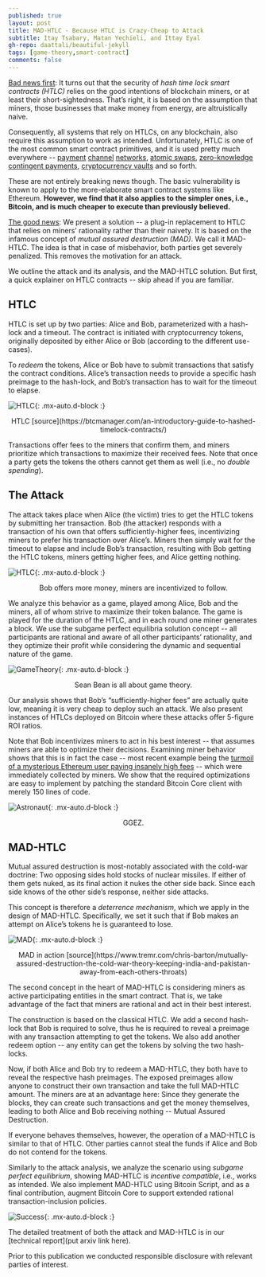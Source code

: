 ```yaml
---
published: true
layout: post
title: MAD-HTLC - Because HTLC is Crazy-Cheap to Attack
subtitle: Itay Tsabary, Matan Yechieli, and Ittay Eyal
gh-repo: daattali/beautiful-jekyll
tags: [game-theory,smart-contract] 
comments: false
---
```



<ins>Bad news first</ins>: It turns out that the security of _hash time lock smart contracts (HTLC)_ relies on the good intentions of blockchain miners, or at least their short-sightedness. That’s right, it is based on the assumption that miners, those businesses that make money from energy, are altruistically naive. 

Consequently, all systems that rely on HTLCs, on any blockchain, also require this assumption to work as intended. Unfortunately, HTLC is one of the most common smart contract primitives, and it is used pretty much everywhere -- [payment](https://blockstream.com/lightning/) [channel](https://lightning.engineering/) [networks](https://omg.network/), [atomic swaps](https://news.bitcoin.com/engineers-demonstrate-zcashbitcoin-atomic-swaps/), [zero-knowledge contingent payments](https://bitcoincore.org/en/2016/02/26/zero-knowledge-contingent-payments-announcement/), [cryptocurrency vaults](https://news.bitcoin.com/crypto-vaults-will-help-you-hodl/) and so forth.

These are not entirely breaking news though. The basic vulnerability is known to apply to the more-elaborate smart contract systems like Ethereum. **However, we find that it also applies to the simpler ones, i.e., Bitcoin, and is much cheaper to execute than previously believed.** 

<ins>The good news</ins>: We present a solution -- a plug-in replacement to HTLC that relies on miners’ rationality rather than their naivety. It is based on the infamous concept of _mutual assured destruction (MAD)_. We call it MAD-HTLC. The idea is that in case of misbehavior, both parties get severely penalized. This removes the motivation for an attack. 

We outline the attack and its analysis, and the MAD-HTLC solution. But first, a quick explainer on HTLC contracts -- skip ahead if you are familiar. 

## HTLC 
HTLC is set up by two parties: Alice and Bob, parameterized with a hash-lock and a timeout. The contract is initiated with cryptocurrency tokens, originally deposited by either Alice or Bob (according to the different use-cases).

To _redeem_ the tokens, Alice or Bob have to submit transactions that satisfy the contract conditions. Alice’s transaction needs to provide a specific hash preimage to the hash-lock, and Bob’s transaction has to wait for the timeout to elapse. 

![HTLC](https://lh6.googleusercontent.com/Yvt6UBAd_jwoqOkDtkT4mCbfqMfjaYkLsX7K77B0IU21MZBJhJ2oN9xzAGzefUxpZUDwSHb-tmGvlX8U1KspBIYThh_HifQvh625RjNEETBlHD_X9Qqip35PMOmUQjsoer8zeYAo){: .mx-auto.d-block :}
<p style="text-align: center;">HTLC [source](https://btcmanager.com/an-introductory-guide-to-hashed-timelock-contracts/)</p>

Transactions offer fees to the miners that confirm them, and miners prioritize which transactions to maximize their received fees. Note that once a party gets the tokens the others cannot get them as well (i.e., no _double spending_). 

## The Attack 
The attack takes place when Alice (the victim) tries to get the HTLC tokens by submitting her transaction. Bob (the attacker) responds with a transaction of his own that offers sufficiently-higher fees, incentivizing miners to prefer his transaction over Alice’s. Miners then simply wait for the timeout to elapse and include Bob’s transaction, resulting with Bob getting the HTLC tokens, miners getting higher fees, and Alice getting nothing.

![HTLC](https://lh3.googleusercontent.com/faS8jG_DgnbXvVLqP2BhG_rcN_hkVoLrQIm6gTuQXII4062sFa6_EdPPFWzGTaSVydflNimNife_j8Lz-RiCsO_2WkEg6BNsrwFGKiTOXQDWfwmX36rDhyInGwHrPcUkfShSDLPg){: .mx-auto.d-block :}
<p style="text-align: center;">Bob offers more money, miners are incentivized to follow.</p>

We analyze this behavior as a game, played among Alice, Bob and the miners, all of whom strive to maximize their token balance. The game is played for the duration of the HTLC, and in each round one miner generates a block. We use the subgame perfect equilibria solution concept -- all participants are rational and aware of all other participants’ rationality, and they optimize their profit while considering the dynamic and sequential nature of the game. 

![GameTheory](https://lh3.googleusercontent.com/PwnthBrdi7njB4DDV3gzIhrlRZLVMSMCMmMzDVnrcUOcKj264tLpEhY-gyg8SF7gv7umgaORrijRttIRymw7jFHq2R7vl89nkmTb9yD4kA9sEVpprBoC2kjr4aCTysYcvTT2Xig_){: .mx-auto.d-block :}
<p style="text-align: center;">Sean Bean is all about game theory.</p>


Our analysis shows that Bob’s “sufficiently-higher fees” are actually quite low, meaning it is very cheap to deploy such an attack. We also present instances of HTLCs deployed on Bitcoin where these attacks offer 5-figure ROI ratios. 

Note that Bob incentivizes miners to act in his best interest -- that assumes miners are able to optimize their decisions. Examining miner behavior shows that this is in fact the case -- most recent example being the [turmoil of a mysterious Ethereum user paying insanely high fees](https://news.bitcoin.com/nightmare-come-true-user-pays-2-6-million-in-transaction-fees-to-send-134-of-ether/) -- which were immediately collected by miners. We show that the required optimizations are easy to implement by patching the standard Bitcoin Core client with merely 150 lines of code.


![Astronaut](https://lh5.googleusercontent.com/cVKFUCvwfGrAU4ugUAujk61LGI8eo9E2pBtOixDw_4q4jp-0of4Dl-x6QeZVp_Usu7cX2d5GWCqVPPDx3I8U9tcX69-QUufUwye6a2A5QpVsFLr2ZGqjQNF2uz6xFaBYXPL2IAAC){: .mx-auto.d-block :}
<p style="text-align: center;">GGEZ.</p>


## MAD-HTLC
Mutual assured destruction is most-notably associated with the cold-war doctrine: Two opposing sides hold stocks of nuclear missiles. If either of them gets nuked, as its final action it nukes the other side back. Since each side knows of the other side’s response, neither side attacks.

This concept is therefore a _deterrence mechanism_, which we apply in the design of MAD-HTLC. Specifically, we set it such that if Bob makes an attempt on Alice’s tokens he is guaranteed to lose.

![MAD](https://lh6.googleusercontent.com/01arDr1EXU9LRd-Y7RRcYg6wKTCSUXCmVWKV37JlbhD_MgYDRYZzcq_exFmxq_52LYpxQckm8zoiL1V-1aCU-hNoqZ7G6hlZ48P9_ojSVIYgrXz-rTmQpVTM3a0DXZqa-9MgV5uk){: .mx-auto.d-block :}
<p style="text-align: center;">MAD in action [source](https://www.tremr.com/chris-barton/mutually-assured-destruction-the-cold-war-theory-keeping-india-and-pakistan-away-from-each-others-throats)</p>

The second concept in the heart of MAD-HTLC is considering miners as active participating entities in the smart contract. That is, we take advantage of the fact that miners are rational and act in their best interest. 

The construction is based on the classical HTLC. We add a second hash-lock that Bob is required to solve, thus he is required to reveal a preimage with any transaction attempting to get the tokens. We also add another redeem option -- any entity can get the tokens by solving the two hash-locks. 

Now, if both Alice and Bob try to redeem a MAD-HTLC, they both have to reveal the respective hash preimages. The exposed preimages allow anyone to construct their own transaction and take the full MAD-HTLC amount. The miners are at an advantage here: Since they generate the blocks, they can create such transactions and get the money themselves, leading to both Alice and Bob receiving nothing -- Mutual Assured Destruction. 

If everyone behaves themselves, however, the operation of a MAD-HTLC is similar to that of HTLC. Other parties cannot steal the funds if Alice and Bob do not contend for the tokens. 

Similarly to the attack analysis, we analyze the scenario using _subgame perfect equilibrium_, showing MAD-HTLC is _incentive compatible_, i.e., works as intended. We also implement MAD-HTLC using Bitcoin Script, and as a final contribution, augment Bitcoin Core to support extended rational transaction-inclusion policies.

![Success](https://lh3.googleusercontent.com/PxI6FXuYFZJOJldl82MLwkH0Z09MsTjg7_Itkf0YS7vmNEylUJd8IVdfOl7Wc_ujJcLlGZ5MMCq7cM9PCyZof-6wzXzlMvYR0cSH0LcDdWMroSNgWYDs6X9yur4xKGHOfhCOvmMM){: .mx-auto.d-block :}


The detailed treatment of both the attack and MAD-HTLC is in our [technical report](put arxiv link here). 

Prior to this publication we conducted responsible disclosure with relevant parties of interest.


